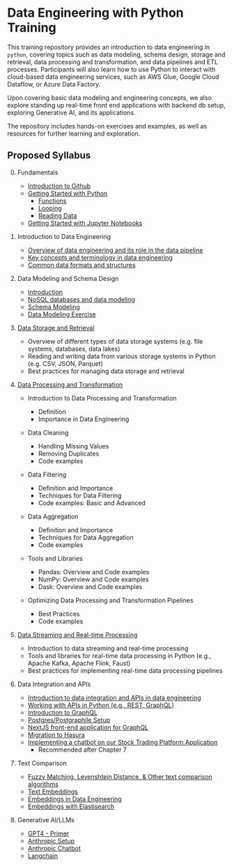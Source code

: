 # Data Engineering with Python Training

This training repository provides an introduction to data engineering in `python`, covering topics such as data modeling, schema design, storage and retrieval, data processing and transformation, and data pipelines and ETL processes. Participants will also learn how to use Python to interact with cloud-based data engineering services, such as AWS Glue, Google Cloud Dataflow, or Azure Data Factory.

Upon covering basic data modeling and engineering concepts, we also explore standing up real-time front end applications with backend db setup, exploring Generative AI, and its applications.

The repository includes hands-on exercises and examples, as well as resources for further learning and exploration.

## Proposed Syllabus

0. Fundamentals
    * [Introduction to Github](https://github.com/mhdk1602/python_training/blob/main/0.1%20Getting%20Started%20-%20Python.ipynb)
    * [Getting Started with Python](https://github.com/mhdk1602/python_training/blob/79820385ea90e32157e0852bfbdc109b0b0aa0e7/0.2%20Jupyter%20-%20Intro.ipynb)
        * [Functions](https://github.com/mhdk1602/python_training/blob/79820385ea90e32157e0852bfbdc109b0b0aa0e7/0.3%20Functions.ipynb)
        * [Looping](https://github.com/mhdk1602/python_training/blob/79820385ea90e32157e0852bfbdc109b0b0aa0e7/0.4%20Looping.ipynb)
        * [Reading Data](https://github.com/mhdk1602/python_training/blob/79820385ea90e32157e0852bfbdc109b0b0aa0e7/0.5%20Reading-Data.ipynb)
    * [Getting Started with Jupyter Notebooks](https://github.com/mhdk1602/python_training/blob/79820385ea90e32157e0852bfbdc109b0b0aa0e7/1.1%20Fundamentals.ipynb)

1. Introduction to Data Engineering

    * [Overview of data engineering and its role in the data pipeline](https://github.com/mhdk1602/python_training/blob/main/1.1%20Fundamentals.ipynb)
    * [Key concepts and terminology in data engineering](https://github.com/mhdk1602/python_training/blob/main/1.2%20Key%20concepts%20and%20terminology.ipynb)
    * [Common data formats and structures](https://github.com/mhdk1602/python_training/blob/main/1.3%20Data%20Formats%20%26%20Structures.ipynb)

2. Data Modeling and Schema Design

    * [Introduction](https://github.com/mhdk1602/python_training/blob/main/2.1%20Data%20Modeling.ipynb)
    * [NoSQL databases and data modeling](https://github.com/mhdk1602/python_training/blob/main/2.2%20NoSQL%20DB.ipynb)
    * [Schema Modeling](https://github.com/mhdk1602/python_training/blob/main/2.3%20Schema%20Modeling.ipynb)
    * [Data Modeling Exercise](https://github.com/mhdk1602/python_training/blob/main/2.4%20Data%20Modeling%20-%20Exercise.ipynb)

3. [Data Storage and Retrieval](https://github.com/mhdk1602/python_training/blob/main/3.%20Data%20Storage%20and%20Retrieval.ipynb)

    * Overview of different types of data storage systems (e.g. file systems, databases, data lakes)
    * Reading and writing data from various storage systems in Python (e.g. CSV, JSON, Parquet)
    * Best practices for managing data storage and retrieval

4. [Data Processing and Transformation](https://github.com/mhdk1602/python_training/blob/main/4.%20Data%20Processing%20and%20Transformation.ipynb)

    * Introduction to Data Processing and Transformation

        * Definition
        * Importance in Data Engineering

    * Data Cleaning

        * Handling Missing Values
        * Removing Duplicates
        * Code examples

    * Data Filtering

        * Definition and Importance
        * Techniques for Data Filtering
        * Code examples: Basic and Advanced

    * Data Aggregation

        * Definition and Importance
        * Techniques for Data Aggregation
        * Code examples

    * Tools and Libraries

        * Pandas: Overview and Code examples
        * NumPy: Overview and Code examples
        * Dask: Overview and Code examples

    * Optimizing Data Processing and Transformation Pipelines

        * Best Practices
        * Code examples

5. [Data Streaming and Real-time Processing](https://github.com/mhdk1602/python_training/blob/main/5.%20Data%20Streaming%20and%20Real-time%20Processing.ipynb)

    * Introduction to data streaming and real-time processing
    * Tools and libraries for real-time data processing in Python (e.g., Apache Kafka, Apache Flink, Faust)
    * Best practices for implementing real-time data processing pipelines

6. Data Integration and APIs

    * [Introduction to data integration and APIs in data engineering](https://github.com/mhdk1602/python_training/blob/main/6.1%20Data%20Integrations%20with%20APIs.ipynb)
    * [Working with APIs in Python (e.g., REST, GraphQL)](https://github.com/mhdk1602/python_training/blob/main/6.2%20Data%20Integrations%20with%20APIs%20-%20contd.ipynb)
    * [Introduction to GraphQL](https://github.com/mhdk1602/python_training/blob/main/6.3%20GraphQL.ipynb)
    * [Postgres/Postgraphile Setup](https://github.com/mhdk1602/python_training/blob/main/6.4.1%20Postgres%20Postgraphile%20setup.ipynb)
    * [NextJS front-end application for GraphQL](https://github.com/mhdk1602/python_training/blob/main/6.4.2%20NextJS%20Implementation.ipynb)
    * [Migration to Hasura](https://github.com/mhdk1602/python_training/blob/main/6.5%20Hasura%20-%20GraphQL.ipynb)
    * [Implementing a chatbot on our Stock Trading Platform Application](https://github.com/mhdk1602/python_training/blob/main/6.6%20Frontend%20Chatbot%20App.ipynb)
        * Recommended after Chapter 7

7. Text Comparison

    * [Fuzzy Matching, Levenshtein Distance, & Other text comparison algorithms](https://github.com/mhdk1602/python_training/blob/main/7.%20Text%20Comparison.ipynb)
    * [Text Embeddings](https://github.com/mhdk1602/python_training/blob/main/7.1%20Embeddings.ipynb)
    * [Embeddings in Data Engineering](https://github.com/mhdk1602/python_training/blob/main/7.2%20Embeddings%20-%20Contd.ipynb)
    * [Embeddings with Elastisearch](https://github.com/mhdk1602/python_training/blob/main/7.3%20Embeddings%20-%20Elasticsearch.ipynb)

8. Generative AI/LLMs

    * [GPT4 - Primer](https://github.com/mhdk1602/python_training/blob/main/GPT4-Chatbot/Chatbot%20-%20GPT4-%20Primer.docx)
    * [Anthropic Setup](https://github.com/mhdk1602/python_training/blob/main/8.2%20Anthropic%20setup.ipynb)
    * [Anthropic Chatbot](https://github.com/mhdk1602/python_training/blob/main/8.3%20Chatbot%20-%20Anthropic%20-%20Playbook.ipynb)
    * [Langchain](https://github.com/mhdk1602/python_training/blob/main/8.4%20Langchain.ipynb)